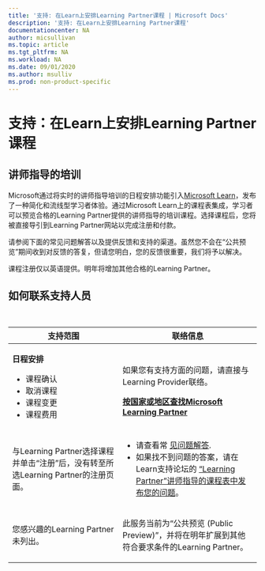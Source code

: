 ```yaml
---
title: '支持: 在Learn上安排Learning Partner课程 | Microsoft Docs'
description: '支持: 在Learn上安排Learning Partner课程'
documentationcenter: NA 
author: micsullivan
ms.topic: article
ms.tgt_pltfrm: NA
ms.workload: NA
ms.date: 09/01/2020
ms.author: msulliv
ms.prod: non-product-specific
---
```

# 支持：在Learn上安排Learning Partner课程

## 讲师指导的培训 

Microsoft通过将实时的讲师指导培训的日程安排功能引入[Microsoft Learn](/learn)，发布了一种简化和流线型学习者体验。通过Microsoft Learn上的课程表集成，学习者可以预览合格的Learning Partner提供的讲师指导的培训课程。选择课程后，您将被直接导引到Learning Partner网站以完成注册和付款。  

请参阅下面的常见问题解答以及提供反馈和支持的渠道。虽然您不会在“公共预览”期间收到对反馈的答复，但请您明白，您的反馈很重要，我们将予以解决。   

课程注册仅以英语提供。明年将增加其他合格的Learning Partner。 

## 如何联系支持人员

<br/>
<div>
<table style="border:0px;">
	<tr>
      <th>支持范围</th>
      <th>联络信息</th>
    </tr>
    <tbody>
        <tr>
            <td>
                <p><strong>日程安排</strong></p>
				<ul>
					<li>课程确认</li>
					<li>取消课程</li>
					<li>课程变更</li>
					<li>课程费用</li>
				</ul>
            </td>
            <td>
            <p>如果您有支持方面的问题，请直接与Learning Provider联络。</p>
            <a href="/learn/certifications/partners#find-a-microsoft-learning-partner-by-country"><strong>按国家或地区查找Microsoft Learning Partner</strong></a>
            </td>
        </tr>
        <tr>
            <td>
                <p>与Learning Partner选择课程并单击“注册”后，没有转至所选Learning Partner的注册页面。</p>
			</td>
			<td>
				<ul>
					<li>请查看常 <a href="/learn/certifications/training-faq">见问题解答</a>.</li>
					<li>如果找不到问题的答案，请在Learn支持论坛的 <a href="https://trainingsupport.microsoft.com/en-us/iltvilt/forum">“Learning Partner”讲师指导的课程表中发布您的问题</a>。
</li>
				</ul>
            </td>
        </tr>
         <tr>
            <td>
                <p>您感兴趣的Learning Partner未列出。</p>
            </td>
            <td>
                <p>此服务当前为“公共预览 (Public Preview)”，并将在明年扩展到其他符合要求条件的Learning Partner。</p>
            </td>
        </tr>
    </tbody>
</table>
</div>
